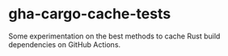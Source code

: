 # gha-cargo-cache-tests
Some experimentation on the best methods to cache Rust build dependencies on GitHub Actions.
